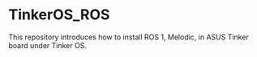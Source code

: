# TinkerOS_ROS
This repository introduces how to install ROS 1, Melodic, in ASUS Tinker board under Tinker OS.
